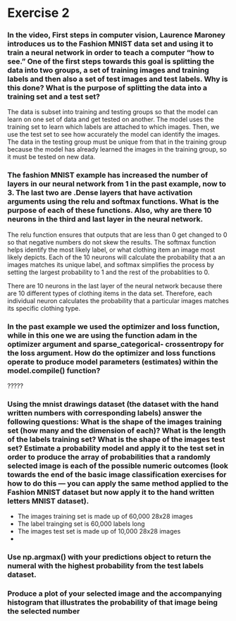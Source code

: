 
# Exercise 2

### In the video, First steps in computer vision, Laurence Maroney introduces us to the Fashion MNIST data set and using it to train a neural network in order to teach a computer “how to see.” One of the first steps towards this goal is splitting the data into two groups, a set of training images and training labels and then also a set of test images and test labels. Why is this done? What is the purpose of splitting the data into a training set and a test set?

The data is subset into training and testing groups so that the model can learn on one set of data and get tested on another. The model uses the training set to learn which labels are attached to which images. Then, we use the test set to see how accurately the model can identify the images. The data in the testing group must be unique from that in the training group because the model has already learned the images in the training group, so it must be tested on new data. 

### The fashion MNIST example has increased the number of layers in our neural network from 1 in the past example, now to 3. The last two are .Dense layers that have activation arguments using the relu and softmax functions. What is the purpose of each of these functions. Also, why are there 10 neurons in the third and last layer in the neural network.

The relu function ensures that outputs that are less than 0 get changed to 0 so that negative numbers do not skew the results. The softmax function helps identify the most likely label, or what clothing item an image most likely depicts. Each of the 10 neurons will calculate the probability that a an images matches its unique label, and softmax simplifies the process by setting the largest probability to 1 and the rest of the probablities to 0.

There are 10 neurons in the last layer of the neural network because there are 10 different types of clothing items in the data set.  Therefore, each individual neuron calculates the probability that a particular images matches its specific clothing type.


### In the past example we used the optimizer and loss function, while in this one we are using the function adam in the optimizer argument and sparse_categorical- crossentropy for the loss argument. How do the optimizer and loss functions operate to produce model parameters (estimates) within the model.compile() function?

?????

### Using the mnist drawings dataset (the dataset with the hand written numbers with corresponding labels) answer the following questions: What is the shape of the images training set (how many and the dimension of each)?  What is the length of the labels training set?  What is the shape of the images test set?  Estimate a probability model and apply it to the test set in order to produce the array of probabilities that a randomly selected image is each of the possible numeric outcomes (look towards the end of the basic image classification exercises for how to do this — you can apply the same method applied to the Fashion MNIST dataset but now apply it to the hand written letters MNIST dataset).

* The images training set is made up of 60,000 28x28 images
* The label trainging set is 60,000 labels long
* The images test set is made up of 10,000 28x28 images
* 

### Use np.argmax() with your predictions object to return the numeral with the highest probability from the test labels dataset.

### Produce a plot of your selected image and the accompanying histogram that illustrates the probability of that image being the selected number
